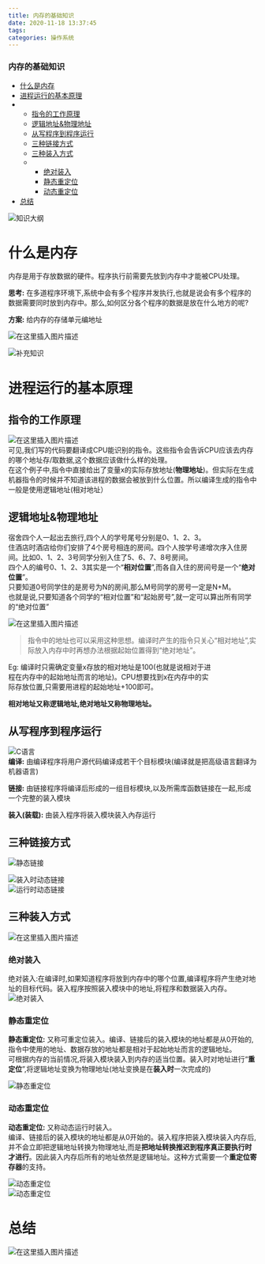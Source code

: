 ```yaml
---
title: 内存的基础知识
date: 2020-11-18 13:37:45
tags: 
categories: 操作系统
---
```


<!--more-->

### 内存的基础知识

- [什么是内存](#_6)
- [进程运行的基本原理](#_19)
- - [指令的工作原理](#_21)
  - [逻辑地址\&物理地址](#_27)
  - [从写程序到程序运行](#_45)
  - [三种链接方式](#_53)
  - [三种装入方式](#_61)
  - - [绝对装入](#_64)
    - [静态重定位](#_68)
    - [动态重定位](#_74)
- [总结](#_82)

![知识大纲](https://img-blog.csdnimg.cn/20201118125738110.png?x-oss-process=image/watermark,type_ZmFuZ3poZW5naGVpdGk,shadow_10,text_aHR0cHM6Ly9ibG9nLmNzZG4ubmV0L3FxXzIxMDQwNTU5,size_16,color_FFFFFF,t_70#pic_center)

# 什么是内存

内存是用于存放数据的硬件。程序执行前需要先放到内存中才能被CPU处理。

**思考:** 在多道程序环境下,系统中会有多个程序并发执行,也就是说会有多个程序的数据需要同时放到内存中。那么,如何区分各个程序的数据是放在什么地方的呢\?

**方案:** 给内存的存储单元编地址

![在这里插入图片描述](https://img-blog.csdnimg.cn/20201118130248959.png?x-oss-process=image/watermark,type_ZmFuZ3poZW5naGVpdGk,shadow_10,text_aHR0cHM6Ly9ibG9nLmNzZG4ubmV0L3FxXzIxMDQwNTU5,size_16,color_FFFFFF,t_70#pic_center)

![补充知识](https://img-blog.csdnimg.cn/20201118130606696.png?x-oss-process=image/watermark,type_ZmFuZ3poZW5naGVpdGk,shadow_10,text_aHR0cHM6Ly9ibG9nLmNzZG4ubmV0L3FxXzIxMDQwNTU5,size_16,color_FFFFFF,t_70#pic_center)

# 进程运行的基本原理

## 指令的工作原理

![在这里插入图片描述](https://img-blog.csdnimg.cn/20201118130745683.png?x-oss-process=image/watermark,type_ZmFuZ3poZW5naGVpdGk,shadow_10,text_aHR0cHM6Ly9ibG9nLmNzZG4ubmV0L3FxXzIxMDQwNTU5,size_16,color_FFFFFF,t_70#pic_center)  
可见,我们写的代码要翻译成CPU能识别的指令。这些指令会告诉CPU应该去内存的哪个地址存/取数据,这个数据应该做什么样的处理。  
在这个例子中,指令中直接给出了变量x的实际存放地址\(**物理地址**\)。但实际在生成机器指令的时候并不知道该进程的数据会被放到什么位置。所以编译生成的指令中一般是使用逻辑地址\(相对地址）

## 逻辑地址\&物理地址

宿舍四个人一起出去旅行,四个人的学号尾号分别是0、1、2、3。  
住酒店时酒店给你们安排了4个房号相连的房间。四个人按学号递增次序入住房间。比如0、1、2、3号同学分别入住了5、6、7、8号房间。  
四个人的编号0、1、2、3其实是一个“**相对位置**”,而各自入住的房间号是一个“**绝对位置**”。  
只要知道0号同学住的是房号为N的房间,那么M号同学的房号一定是N+M。  
也就是说,只要知道各个同学的“相对位置”和“起始房号”,就一定可以算出所有同学的“绝对位置”

![在这里插入图片描述](https://img-blog.csdnimg.cn/20201118130855176.png?x-oss-process=image/watermark,type_ZmFuZ3poZW5naGVpdGk,shadow_10,text_aHR0cHM6Ly9ibG9nLmNzZG4ubmV0L3FxXzIxMDQwNTU5,size_16,color_FFFFFF,t_70#pic_center)

> 指令中的地址也可以采用这种思想。编译时产生的指令只关心“相对地址”,实际放入内存中时再想办法根据起始位置得到“绝对地址”。

Eg: 编译时只需确定变量ⅹ存放的相对地址是100\(也就是说相对于进  
程在内存中的起始地址而言的地址\)。CPU想要找到x在内存中的实  
际存放位置,只需要用进程的起始地址+100即可。

**相对地址又称逻辑地址,绝对地址又称物理地址。**

## 从写程序到程序运行

![C语言](https://img-blog.csdnimg.cn/20201118131352933.png?x-oss-process=image/watermark,type_ZmFuZ3poZW5naGVpdGk,shadow_10,text_aHR0cHM6Ly9ibG9nLmNzZG4ubmV0L3FxXzIxMDQwNTU5,size_16,color_FFFFFF,t_70#pic_center)  
**编译:** 由编译程序将用户源代码编译成若干个目标模块\(编译就是把高级语言翻译为机器语言\)

**链接:** 由链接程序将编译后形成的一组目标模块,以及所需库函数链接在一起,形成一个完整的装入模块

**装入\(装载\):** 由装入程序将装入模块装入內存运行

## 三种链接方式

![静态链接](https://img-blog.csdnimg.cn/20201118133356382.png?x-oss-process=image/watermark,type_ZmFuZ3poZW5naGVpdGk,shadow_10,text_aHR0cHM6Ly9ibG9nLmNzZG4ubmV0L3FxXzIxMDQwNTU5,size_16,color_FFFFFF,t_70#pic_center)

![装入时动态链接](https://img-blog.csdnimg.cn/20201118133412781.png?x-oss-process=image/watermark,type_ZmFuZ3poZW5naGVpdGk,shadow_10,text_aHR0cHM6Ly9ibG9nLmNzZG4ubmV0L3FxXzIxMDQwNTU5,size_16,color_FFFFFF,t_70#pic_center)  
![运行时动态链接](https://img-blog.csdnimg.cn/2020111813343195.png?x-oss-process=image/watermark,type_ZmFuZ3poZW5naGVpdGk,shadow_10,text_aHR0cHM6Ly9ibG9nLmNzZG4ubmV0L3FxXzIxMDQwNTU5,size_16,color_FFFFFF,t_70#pic_center)

## 三种装入方式

![在这里插入图片描述](https://img-blog.csdnimg.cn/20201118131645198.png?x-oss-process=image/watermark,type_ZmFuZ3poZW5naGVpdGk,shadow_10,text_aHR0cHM6Ly9ibG9nLmNzZG4ubmV0L3FxXzIxMDQwNTU5,size_16,color_FFFFFF,t_70#pic_center)

### 绝对装入

绝对装入:在编译时,如果知道程序将放到内存中的哪个位置,编译程序将产生绝对地址的目标代码。装入程序按照装入模块中的地址,将程序和数据装入内存。  
![绝对装入](https://img-blog.csdnimg.cn/20201118132103799.png?x-oss-process=image/watermark,type_ZmFuZ3poZW5naGVpdGk,shadow_10,text_aHR0cHM6Ly9ibG9nLmNzZG4ubmV0L3FxXzIxMDQwNTU5,size_16,color_FFFFFF,t_70#pic_center)

### 静态重定位

**静态重定位:** 又称可重定位装入。编译、链接后的装入模块的地址都是从0开始的,指令中使用的地址、数据存放的地址都是相对于起始地址而言的逻辑地址。  
可根据内存的当前情况,将装入模块装入到内存的适当位置。装入时对地址进行“**重定位**”,将逻辑地址变换为物理地址\(地址变换是在**装入时**一次完成的\)

![静态重定位](https://img-blog.csdnimg.cn/20201118132513175.png?x-oss-process=image/watermark,type_ZmFuZ3poZW5naGVpdGk,shadow_10,text_aHR0cHM6Ly9ibG9nLmNzZG4ubmV0L3FxXzIxMDQwNTU5,size_16,color_FFFFFF,t_70#pic_center)

### 动态重定位

**动态重定位:** 又称动态运行时装入。  
编译、链接后的装入模块的地址都是从0开始的。装入程序把装入模块装入内存后,并不会立即把逻辑地址转换为物理地址,而是**把地址转换推迟到程序真正要执行时才进行**。因此装入内存后所有的地址依然是逻辑地址。这种方式需要一个**重定位寄存器**的支持。

![动态重定位](https://img-blog.csdnimg.cn/20201118132644576.png?x-oss-process=image/watermark,type_ZmFuZ3poZW5naGVpdGk,shadow_10,text_aHR0cHM6Ly9ibG9nLmNzZG4ubmV0L3FxXzIxMDQwNTU5,size_16,color_FFFFFF,t_70#pic_center)  
![动态重定位](https://img-blog.csdnimg.cn/20201118132709744.png?x-oss-process=image/watermark,type_ZmFuZ3poZW5naGVpdGk,shadow_10,text_aHR0cHM6Ly9ibG9nLmNzZG4ubmV0L3FxXzIxMDQwNTU5,size_16,color_FFFFFF,t_70#pic_center)

# 总结

![在这里插入图片描述](https://img-blog.csdnimg.cn/20201118133652387.png?x-oss-process=image/watermark,type_ZmFuZ3poZW5naGVpdGk,shadow_10,text_aHR0cHM6Ly9ibG9nLmNzZG4ubmV0L3FxXzIxMDQwNTU5,size_16,color_FFFFFF,t_70#pic_center)